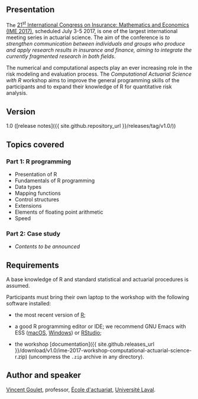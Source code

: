 ## Presentation

The
[21<sup>st</sup> International Congress on Insurance: Mathematics and Economics (IME 2017)](https://fam.tuwien.ac.at/events/ime2017/),
scheduled July 3-5 2017, is one of the largest international meeting
series in actuarial science. The aim of the conference is *to
strengthen communication between individuals and groups who produce
and apply research results in insurance and finance, aiming to
integrate the currently fragmented research in both fields*.

The numerical and computational aspects play an ever increasing role
in the risk modeling and evaluation process. The *Computational
Actuarial Science with R* workshop aims to improve the general
programming skills of the participants and to expand their knowledge
of R for quantitative risk analysis.

## Version

1.0 ([release notes]({{ site.github.repository_url }}/releases/tag/v1.0/))

## Topics covered

### Part 1: R programming

- Presentation of R
- Fundamentals of R programming
- Data types
- Mapping functions
- Control structures
- Extensions
- Elements of floating point arithmetic
- Speed

### Part 2: Case study

- *Contents to be announced*

## Requirements

A base knowledge of R and standard statistical and actuarial procedures is assumed.

Participants must bring their own laptop to the workshop with the
following software installed:

- the most recent version of [R](https://cran.r-project.org);

- a good R programming editor or IDE; we recommend GNU Emacs with ESS
  ([macOS](https://vigou3.github.io/emacs-modified-macos),
   [Windows](https://vigou3.github.io/emacs-modified-windows))
  or [RStudio](https://www.rstudio.com/products/RStudio/);

- the workshop
  [documentation]({{ site.github.releases_url }}/download/v1.0/ime-2017-workshop-computational-actuarial-science-r.zip) (uncompress the `.zip` archive in any directory).


## Author and speaker

[Vincent Goulet](https://vgoulet.act.ulaval.ca/en/),
professor, [École d'actuariat](https://wwwéactéulaval.ca), [Université Laval](https://ulaval.ca).
